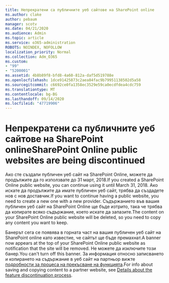 ```yaml
---
title: Непрекратени са публичните уеб сайтове на SharePoint online
ms.author: clake
author: pebaum
manager: scotv
ms.date: 04/21/2020
ms.audience: Admin
ms.topic: article
ms.service: o365-administration
ROBOTS: NOINDEX, NOFOLLOW
localization_priority: Normal
ms.collection: Adm_O365
ms.custom:
- "99"
- "5200001"
ms.assetid: 4b8b89f8-bfd8-4a60-812a-daf5d519788e
ms.openlocfilehash: 1dce91425873c2aea84fac9b79951138502d5a58
ms.sourcegitcommit: c6692ce0fa1358ec3529e59ca0ecdfdea4cdc759
ms.translationtype: MT
ms.contentlocale: bg-BG
ms.lasthandoff: 09/14/2020
ms.locfileid: "47719906"
---
```

# <a name="sharepoint-online-public-websites-are-being-discontinued"></a><span data-ttu-id="1c79c-102">Непрекратени са публичните уеб сайтове на SharePoint online</span><span class="sxs-lookup"><span data-stu-id="1c79c-102">SharePoint Online public websites are being discontinued</span></span>

<span data-ttu-id="1c79c-103">Ако сте създали публичен уеб сайт на SharePoint Online, можете да продължите да го използвате до 31 март, 2018.</span><span class="sxs-lookup"><span data-stu-id="1c79c-103">If you created a SharePoint Online public website, you can continue using it until March 31, 2018.</span></span> <span data-ttu-id="1c79c-104">Ако искате да продължите да имате публичен уеб сайт, трябва да създадете нов с нов доставчик.</span><span class="sxs-lookup"><span data-stu-id="1c79c-104">If you want to continue having a public website, you need to create a new one with a new provider.</span></span> <span data-ttu-id="1c79c-105">Съдържанието във вашия публичен уеб сайт на SharePoint Online ще бъде изтрито, така че трябва да копирате всяко съдържание, което искате да запазите.</span><span class="sxs-lookup"><span data-stu-id="1c79c-105">The content on your SharePoint Online public website will be deleted, so you need to copy any content you want to keep.</span></span>
  
<span data-ttu-id="1c79c-106">Банерът сега се появява в горната част на вашия публичен уеб сайт на SharePoint online като известие, че сайтът ще бъде премахнат.</span><span class="sxs-lookup"><span data-stu-id="1c79c-106">A banner now appears at the top of your SharePoint Online public website as notification that the site will be removed.</span></span> <span data-ttu-id="1c79c-107">Не можете да изключите този банер.</span><span class="sxs-lookup"><span data-stu-id="1c79c-107">You can't turn off this banner.</span></span> <span data-ttu-id="1c79c-108">За информация относно записването и копирането на съдържание в уеб сайт на партньор вижте [подробности за процеса на прекъсване на функцията](https://go.microsoft.com/fwlink/?linkid=866980).</span><span class="sxs-lookup"><span data-stu-id="1c79c-108">For info about saving and copying content to a partner website, see [Details about the feature discontinuation process](https://go.microsoft.com/fwlink/?linkid=866980).</span></span>
  